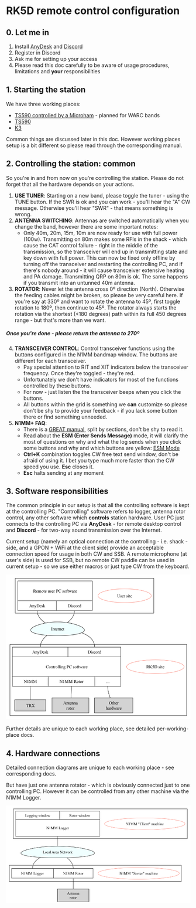 # RK5D remote control configuration

## 0. Let me in
1. Install [AnyDesk](https://anydesk.com) and [Discord](https://discord.com/)
2. Register in Discord
3. Ask me for setting up your access
4. Please read this doc carefully to be aware of usage procedures, limitations and **your** responsibilities


## 1. Starting the station
We have three working places:
- [TS590 controlled by a Microham](./kenwood-via-microham/README.md) - planned for WARC bands
- [TS590](./kenwood-plain/README.md)
- [K3](./elecraft/README.md)

Common things are discussed later in this doc. However working places setup is a bit different so please read through the corresponding manual.

## 2. Controlling the station: common
So you're in and from now on you're controlling the station. Please do not forget that all the hardware depends on your actions.
1. **USE TUNER**: Starting on a new band, please toggle the tuner - using the TUNE button. If the SWR is ok and you can work - you'll hear the "A" CW message. Otherwise you'll hear "SWR" - that means something is wrong.
2. **ANTENNA SWITCHING**: Antennas are switched automatically when you change the band, however there are some important notes:
    - Only 40m, 20m, 15m, 10m are now ready for use with full power (100w).
      Transmitting on 80m makes some RFIs in the shack - which cause the CAT control failure - right in the middle of the transmission, so the transceiver will end up in transmitting state and key down with full power.
      This can now be fixed only offline by turning off the transceiver and restarting the controlling PC, and if there's nobody around - it will cause transceiver extensive heating and PA damage. Transmitting QRP on 80m is ok.
      The same happens if you transmit into an untunned 40m antenna.
3. **ROTATOR**: Never let the antenna cross 0º direction (North). Otherwise the feeding cables might be broken, so please be very careful here.
   If you're say at 330º and want to rotate the antenna to 45º, first toggle rotation to 180º, then continue to 45º.
   The rotator always starts the rotation via the shortest (<180 degrees) path within its full 450 degrees range - but that's more than we want.
##### Once you're done - please return the antenna to 270º
4. **TRANSCEIVER CONTROL**: Control transceiver functions using the buttons configured in the N1MM bandmap window.
   The buttons are different for each transceiver.
    - Pay special attention to RIT and XIT indicators below the transceiver frequency. Once they're toggled - they're red.
    - Unfortunately we don't have indicators for most of the functions controlled by these buttons.
    - For now - just listen the the transceiver beeps when you click the buttons.
    - All buttons within the grid is something we **can** customize so please don't be shy to provide your feedback - if you lack some button there or find something unneeded.
5. **N1MM+ FAQ**:
    - There is a [GREAT manual](https://n1mmwp.hamdocs.com/), split by sections, don't be shy to read it.
    - Read about the **ESM (Enter Sends Message)** mode, it will clarify the most of questions on why and what the log sends when you click some buttons and why and which buttons are yellow: [ESM Mode](https://n1mmwp.hamdocs.com/setup/keyboard-shortcuts/#enter-sends-message-mode-esm)
    - **Ctrl+K** combination toggles CW free text send window, don't be afraid of using it. I bet you type much more faster than the CW speed you use. **Esc** closes it.
    - **Esc** halts sending at any moment
   
## 3. Software responsibilities
The common principle in our setup is that all the controlling software is kept at the controlling PC. 
"Controlling" software refers to logger, antenna rotor control, any other software which **controls** station hardware.
User PC just connects to the controlling PC via **AnyDesk** - for remote desktop control and **Discord** - for two-way sound transmission over the Internet.

Current setup (namely an optical connection at the controlling - i.e. shack - side, and a GPON + WiFi at the client side) provide an acceptable connection speed for usage in both CW and SSB.
A remote microphone (at user's side) is used for SSB, but no remote CW paddle can be used in current setup - so we use either macros or just type CW from the keyboard.


![software](images/sw.png)

Further details are unique to each working place, see detailed per-working-place docs.

## 4. Hardware connections
Detailed connection diagrams are unique to each working place - see corresponding docs.

But have just one antenna rotator - which is obviously connected just to one controlling PC.
However it can be controlled from any other machine via the N1MM Logger.

![rotor](images/rotor.png)